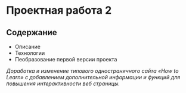 # Проектная работа 2

## Содержание
* Описание
* Технологии
* Пеобразование первой версии проекта

*Доработка и изменение типового одностраничного сайта «How to Learn» 
с добавлением дополнительной информации и функций для повышения 
интерактивности веб страницы.*    
